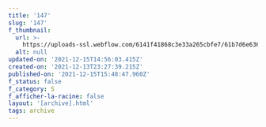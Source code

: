 ```yaml
---
title: '147'
slug: '147'
f_thumbnail:
  url: >-
    https://uploads-ssl.webflow.com/6141f41868c3e33a265cbfe7/61b7d6e6361febb38717eb71_147.jpg
  alt: null
updated-on: '2021-12-15T14:56:03.415Z'
created-on: '2021-12-13T23:27:39.215Z'
published-on: '2021-12-15T15:48:47.960Z'
f_status: false
f_category: S
f_afficher-la-racine: false
layout: '[archive].html'
tags: archive
---
```



